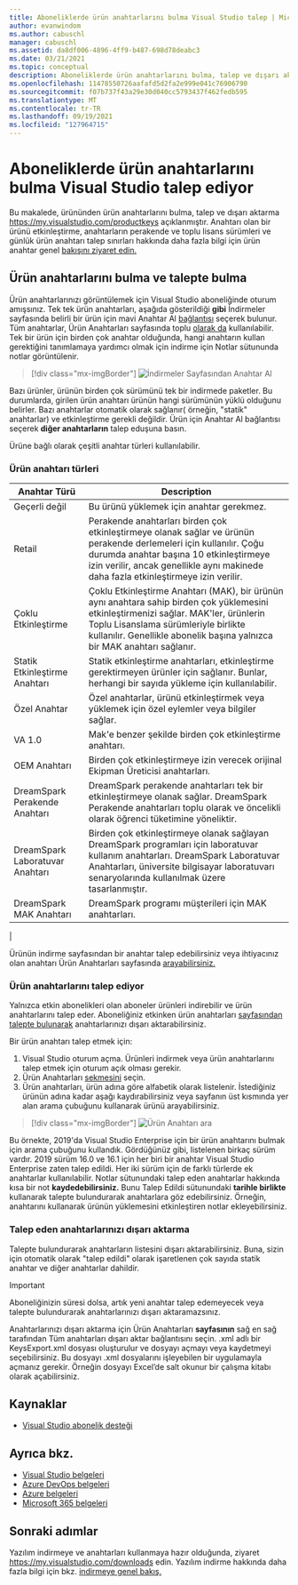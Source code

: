 ```yaml
---
title: Aboneliklerde ürün anahtarlarını bulma Visual Studio talep | Microsoft Docs
author: evanwindom
ms.author: cabuschl
manager: cabuschl
ms.assetid: da8df006-4896-4ff9-b487-698d78deabc3
ms.date: 03/21/2021
ms.topic: conceptual
description: Aboneliklerde ürün anahtarlarını bulma, talep ve dışarı aktarma Visual Studio öğrenin
ms.openlocfilehash: 11478550726aafafd5d2fa2e999e041c76906790
ms.sourcegitcommit: f07b737f43a29e30d040cc5793437f462fedb595
ms.translationtype: MT
ms.contentlocale: tr-TR
ms.lasthandoff: 09/19/2021
ms.locfileid: "127964715"
---
```

# <a name="finding-and-claiming-product-keys-in-visual-studio-subscriptions"></a>Aboneliklerde ürün anahtarlarını bulma Visual Studio talep ediyor
Bu makalede, ürününden ürün anahtarlarını bulma, talep ve dışarı aktarma https://my.visualstudio.com/productkeys açıklanmıştır.  Anahtarı olan bir ürünü etkinleştirme, anahtarların perakende ve toplu lisans sürümleri ve günlük ürün anahtarı talep sınırları hakkında daha fazla bilgi için ürün anahtar genel [bakışını ziyaret edin.](product-keys.md)

## <a name="locating-and-claiming-product-keys"></a>Ürün anahtarlarını bulma ve talepte bulma
Ürün anahtarlarınızı görüntülemek için Visual Studio aboneliğinde oturum amışsınız. Tek tek ürün anahtarları, aşağıda gösterildiği **gibi** İndirmeler sayfasında belirli bir ürün için mavi Anahtar Al [bağlantısı](https://my.visualstudio.com/downloads) seçerek bulunur.  Tüm anahtarlar, Ürün Anahtarları sayfasında toplu [olarak da](https://my.visualstudio.com/productkeys?wt.mc_id=o~msft~docs) kullanılabilir. Tek bir ürün için birden çok anahtar olduğunda, hangi anahtarın kullan gerektiğini tanımlamaya yardımcı olmak için indirme için Notlar sütununda notlar görüntülenir.
> [!div class="mx-imgBorder"]
> ![İndirmeler Sayfasından Anahtar Al](_img/product-keys/download-get-key.png "herhangi bir indirme için bilgi sayfasında Anahtarı al'ı seçerek ilgili ürüne ilişkin bir anahtar edinebilirsiniz.")

Bazı ürünler, ürünün birden çok sürümünü tek bir indirmede paketler. Bu durumlarda, girilen ürün anahtarı ürünün hangi sürümünün yüklü olduğunu belirler.
Bazı anahtarlar otomatik olarak sağlanır( örneğin, "statik" anahtarlar) ve etkinleştirme gerekli değildir. Ürün için Anahtar Al bağlantısı seçerek **diğer anahtarların** talep eduşuna basın.

Ürüne bağlı olarak çeşitli anahtar türleri kullanılabilir.

### <a name="product-key-types"></a>Ürün anahtarı türleri

|    Anahtar Türü           |    Description                                                                                                                                                                                                           |
|-------------------------------|------------------------------------------------------------------------------------------------------------------------------------------------------------------------------------------------------------------------------------------------------------|
|    Geçerli değil                    |    Bu ürünü yüklemek için anahtar gerekmez.                                                       |
|    Retail                     |    Perakende anahtarları birden çok etkinleştirmeye olanak sağlar ve ürünün perakende derlemeleri için kullanılır. Çoğu durumda anahtar başına 10 etkinleştirmeye izin verilir, ancak genellikle aynı makinede daha fazla etkinleştirmeye izin verilir.                                                       |
|    Çoklu Etkinleştirme        |    Çoklu Etkinleştirme Anahtarı (MAK), bir ürünün aynı anahtara sahip birden çok yüklemesini etkinleştirmenizi sağlar. MAK'ler, ürünlerin Toplu Lisanslama sürümleriyle birlikte kullanılır. Genellikle abonelik başına yalnızca bir MAK anahtarı sağlanır.    |
|    Statik Etkinleştirme Anahtarı    |    Statik etkinleştirme anahtarları, etkinleştirme gerektirmeyen ürünler için sağlanır. Bunlar, herhangi bir sayıda yükleme için kullanılabilir.                                                                                                                  |
|    Özel Anahtar                 |    Özel anahtarlar, ürünü etkinleştirmek veya yüklemek için özel eylemler veya bilgiler sağlar.                                                                                                                                                                |
|    VA 1.0                     |    Mak'e benzer şekilde birden çok etkinleştirme anahtarı.                                                                                                                                                                                                 |
|    OEM Anahtarı                    |    Birden çok etkinleştirmeye izin verecek orijinal Ekipman Üreticisi anahtarları.                                                                                                                                                                       |
|    DreamSpark Perakende Anahtarı    |    DreamSpark perakende anahtarları tek bir etkinleştirmeye olanak sağlar. DreamSpark Perakende anahtarları toplu olarak ve öncelikli olarak öğrenci tüketimine yöneliktir.                                                                                     |
|    DreamSpark Laboratuvar Anahtarı         |    Birden çok etkinleştirmeye olanak sağlayan DreamSpark programları için laboratuvar kullanım anahtarları. DreamSpark Laboratuvar Anahtarları, üniversite bilgisayar laboratuvarı senaryolarında kullanılmak üzere tasarlanmıştır.                                                                                       |
|    DreamSpark MAK Anahtarı         |    DreamSpark programı müşterileri için MAK anahtarları.                                                                                                                                                                                                  |
|

Ürünün indirme sayfasından bir anahtar talep edebilirsiniz veya ihtiyacınız olan anahtarı Ürün Anahtarları sayfasında [arayabilirsiniz.](https://my.visualstudio.com/productkeys)

### <a name="claiming-product-keys"></a>Ürün anahtarlarını talep ediyor
Yalnızca etkin abonelikleri olan aboneler ürünleri indirebilir ve ürün anahtarlarını talep eder.  Aboneliğiniz etkinken ürün anahtarları [sayfasından talepte bulunarak](https://my.visualstudio.com/productkeys) anahtarlarınızı dışarı aktarabilirsiniz.

Bir ürün anahtarı talep etmek için:
1. Visual Studio oturum açma.  Ürünleri indirmek veya ürün anahtarlarını talep etmek için oturum açık olması gerekir.
2. Ürün Anahtarları [sekmesini](https://my.visualstudio.com/productkeys?wt.mc_id=o~msft~docs) seçin.
3. Ürün anahtarları, ürün adına göre alfabetik olarak listelenir.  İstediğiniz ürünün adına kadar aşağı kaydırabilirsiniz veya sayfanın üst kısmında yer alan arama çubuğunu kullanarak ürünü arayabilirsiniz.
> [!div class="mx-imgBorder"]
> ![Ürün Anahtarı ara](_img/product-keys/search-keys.png "İstediğiniz ürüne kaydırın veya herhangi bir ürünü hızla bulmak için arama kutusunu kullanın.")
   
Bu örnekte, 2019'da Visual Studio Enterprise için bir ürün anahtarını bulmak için arama çubuğunu kullandık.
Gördüğünüz gibi, listelenen birkaç sürüm vardır.  2019 sürüm 16.0 ve 16.1 için her biri bir anahtar Visual Studio Enterprise zaten talep edildi.  Her iki sürüm için de farklı türlerde ek anahtarlar kullanılabilir. Notlar sütunundaki talep eden anahtarlar hakkında kısa bir not **kaydedebilirsiniz.**  Bunu Talep Edildi sütunundaki **tarihle birlikte** kullanarak talepte bulundurarak anahtarlara göz edebilirsiniz.  Örneğin, anahtarını kullanarak ürünün yüklemesini etkinleştiren notlar ekleyebilirsiniz.

### <a name="exporting-your-claimed-keys"></a>Talep eden anahtarlarınızı dışarı aktarma
Talepte bulundurarak anahtarların listesini dışarı aktarabilirsiniz.  Buna, sizin için otomatik olarak "talep edildi" olarak işaretlenen çok sayıda statik anahtar ve diğer anahtarlar dahildir.

> [!IMPORTANT]
> Aboneliğinizin süresi dolsa, artık yeni anahtar talep edemeyecek veya talepte bulundurarak anahtarlarınızı dışarı aktaramazsınız.

Anahtarlarınızı dışarı aktarma için Ürün Anahtarları **sayfasının** sağ en sağ tarafından Tüm anahtarları dışarı aktar bağlantısını seçin.  .xml adlı bir KeysExport.xml dosyası oluşturulur ve dosyayı açmayı veya kaydetmeyi seçebilirsiniz.  Bu dosyayı .xml dosyalarını işleyebilen bir uygulamayla açmanız gerekir.  Örneğin dosyayı Excel’de salt okunur bir çalışma kitabı olarak açabilirsiniz.

## <a name="resources"></a>Kaynaklar
- [Visual Studio abonelik desteği](https://aka.ms/vssubscriberhelp)

## <a name="see-also"></a>Ayrıca bkz.
- [Visual Studio belgeleri](/visualstudio/)
- [Azure DevOps belgeleri](/azure/devops/)
- [Azure belgeleri](/azure/)
- [Microsoft 365 belgeleri](/microsoft-365/)

## <a name="next-steps"></a>Sonraki adımlar
Yazılım indirmeye ve anahtarları kullanmaya hazır olduğunda, ziyaret https://my.visualstudio.com/downloads edin.  Yazılım indirme hakkında daha fazla bilgi için bkz. [indirmeye genel bakış.](download-software.md)
